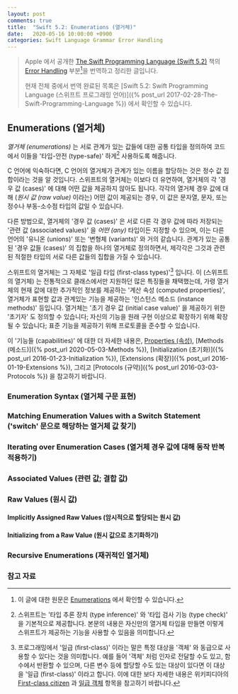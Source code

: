 ```yaml
---
layout: post
comments: true
title:  "Swift 5.2: Enumerations (열거체)"
date:   2020-05-16 10:00:00 +0900
categories: Swift Language Grammar Error Handling
---
```


> Apple 에서 공개한 [The Swift Programming Language (Swift 5.2)](https://docs.swift.org/swift-book/) 책의 [Error Handling](https://docs.swift.org/swift-book/LanguageGuide/Enumerations.html) 부분[^Enumerations]을 번역하고 정리한 글입니다.
>
> 현재 전체 중에서 번역 완료된 목록은 [Swift 5.2: Swift Programming Language (스위프트 프로그래밍 언어)]({% post_url 2017-02-28-The-Swift-Programming-Language %}) 에서 확인할 수 있습니다.

## Enumerations (열거체)

_열거체 (enumerations)_ 는 서로 관계가 있는 값들에 대한 공통 타입을 정의하여 코드에서 이들을 '타입-안전 (type-safe)' 하게[^type-safe] 사용하도록 해줍니다.

C 언어에 익숙하다면, C 언어의 열거체가 관계가 있는 이름을 할당하는 것은 정수 값 집합이라는 것을 알 것입니다. 스위프트의 열거체는 이보다 더 유연하여, 열거체의 각 '경우 값 (cases)' 에 대해 어떤 값을 제공하지 않아도 됩니다. 각각의 열거체 경우 값에 대해 (_원시 값 (raw value)_ 이라는) 어떤 값이 제공되는 경우, 이 값은 문자열, 문자, 또는 정수나 부동-소수점 타입의 값일 수 있습니다.

다른 방법으로, 열거체의 '경우 값 (cases)' 은 서로 다른 각 경우 값에 따라 저장되는 '관련 값 (associated values)' 을 _어떤 (any)_ 타입이든 지정할 수 있으며, 이는 다른 언어의 '유니온 (unions)' 또는 '변형체 (variants)' 와 거의 같습니다. 관계가 있는 공통된 '경우 값들 (cases)' 의 집합을 하나의 열거체로 정의하면서, 제각각은 그것과 관련된 적절한 타입의 서로 다른 값들의 집합을 가질 수 있습니다.

스위프트의 열거체는 그 자체로 '일급 타입 (first-class types)'[^first-class] 입니다. 이 (스위프트의 열거체) 는 전통적으로 클래스에서만 지원하던 많은 특징들을 채택했는데, 가령 열거체의 현재 값에 대한 추가적인 정보를 제공하는 '계산 속성 (computed properties)', 열거체가 표현할 값과 관계있는 기능을 제공하는 '인스턴스 메소드 (instance methods)' 등입니다. 열거체는 '초기 경우 값 (initial case value)' 을 제공하기 위한 '초기자' 도 정의할 수 있습니다; 자신의 기능을 원래 구현 이상으로 확장하기 위해 확장될 수 있습니다; 표준 기능을 제공하기 위해 프로토콜을 준수할 수 있습니다.

이 '기능들 (capabilities)' 에 대한 더 자세한 내용은, [Properties (속성)](), [Methods (메소드)]({% post_url 2020-05-03-Methods %}), [Initialization (초기화)]({% post_url 2016-01-23-Initialization %}), [Extensions (확장)]({% post_url 2016-01-19-Extensions %}), 그리고 [Protocols (규약)]({% post_url 2016-03-03-Protocols %}) 을 참고하기 바랍니다.

### Enumeration Syntax (열거체 구문 표현)

### Matching Enumeration Values with a Switch Statement ('switch' 문으로 해당하는 열거체 값 찾기)

### Iterating over Enumeration Cases (열거체 경우 값에 대해 동작 반복 적용하기)

### Associated Values (관련 값; 결합 값)

### Raw Values (원시 값)

#### Implicitly Assigned Raw Values (암시적으로 할당되는 원시 값)

#### Initializing from a Raw Value (원시 값으로 초기화하기)

### Recursive Enumerations (재귀적인 열거체)

### 참고 자료

[^Enumerations]: 이 글에 대한 원문은 [Enumerations](https://docs.swift.org/swift-book/LanguageGuide/Enumerations.html) 에서 확인할 수 있습니다.

[^type-safe]: 스위프트는 '타입 추론 장치 (type inference)' 와 '타입 검사 기능 (type check)' 을 기본적으로 제공합니다. 본문의 내용은 자신만의 열거체 타입을 만들면 이렇게 스위프트가 제공하는 기능을 사용할 수 있음을 의미합니다.

[^first-class]: 프로그래밍에서 '일급 (first-class)' 이라는 말은 특정 대상을 '객체' 와 동급으로 사용할 수 있다는 것을 의미합니다. 예를 들어 '객체' 처럼 인자로 전달할 수도 있고, 함수에서 반환할 수 있으며, 다른 변수 등에 할당할 수도 있는 대상이 있다면 이 대상을 '일급 (first-class)' 이라고 합니다. 이에 대한 보다 자세한 내용은 위키피디아의 [First-class citizen](https://en.wikipedia.org/wiki/First-class_citizen) 과 [일급 객체](https://ko.wikipedia.org/wiki/일급_객체) 항목을 참고하기 바랍니다.
